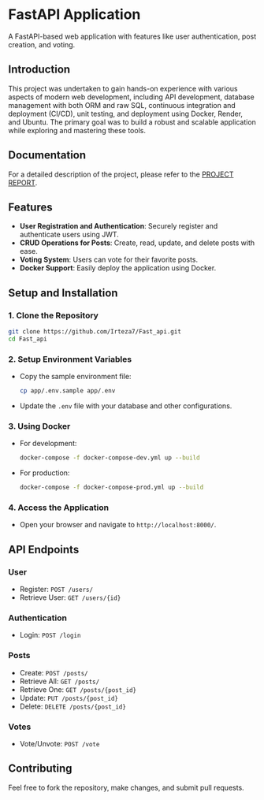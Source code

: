 # FastAPI Application

A FastAPI-based web application with features like user authentication, post creation, and voting.

## Introduction

This project was undertaken to gain hands-on experience with various aspects of modern web development, including API development, database management with both ORM and raw SQL, continuous integration and deployment (CI/CD), unit testing, and deployment using Docker, Render, and Ubuntu. The primary goal was to build a robust and scalable application while exploring and mastering these tools.

## Documentation

For a detailed description of the project, please refer to the [PROJECT REPORT](report.md).

## Features

- **User Registration and Authentication**: Securely register and authenticate users using JWT.
- **CRUD Operations for Posts**: Create, read, update, and delete posts with ease.
- **Voting System**: Users can vote for their favorite posts.
- **Docker Support**: Easily deploy the application using Docker.

## Setup and Installation

### 1. Clone the Repository

```bash
git clone https://github.com/Irteza7/Fast_api.git
cd Fast_api
```

### 2. Setup Environment Variables

- Copy the sample environment file: 
  ```bash
  cp app/.env.sample app/.env
  ```
- Update the `.env` file with your database and other configurations.

### 3. Using Docker

- For development:
  ```bash
  docker-compose -f docker-compose-dev.yml up --build
  ```
- For production:
  ```bash
  docker-compose -f docker-compose-prod.yml up --build
  ```

### 4. Access the Application

- Open your browser and navigate to `http://localhost:8000/`.

## API Endpoints

### User

- Register: `POST /users/`
- Retrieve User: `GET /users/{id}`

### Authentication

- Login: `POST /login`

### Posts

- Create: `POST /posts/`
- Retrieve All: `GET /posts/`
- Retrieve One: `GET /posts/{post_id}`
- Update: `PUT /posts/{post_id}`
- Delete: `DELETE /posts/{post_id}`

### Votes

- Vote/Unvote: `POST /vote`

## Contributing

Feel free to fork the repository, make changes, and submit pull requests.
